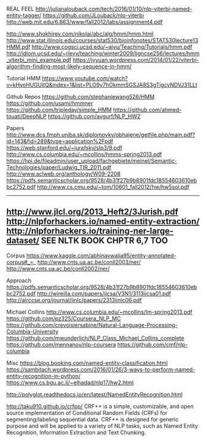 REAL FEEL
http://julianalouback.com/tech/2016/01/10/nlp-viterbi-named-entity-tagger/
https://github.com/JLouback/nlp-viterbi
http://web.mit.edu/6.863/www/fall2012/labs/assignment4.pdf


http://www.shokhirev.com/nikolai/abc/alg/hmm/hmm.html
http://www.stat.illinois.edu/courses/stat530/bioinfonotes/STAT530lecture13HMM.pdf
http://www.cogsci.ucsd.edu/~ajyu/Teaching/Tutorials/hmm.pdf
http://idiom.ucsd.edu/~rlevy/teaching/winter2009/ligncse256/lectures/hmm_viterbi_mini_example.pdf
https://jyyuan.wordpress.com/2014/01/22/viterbi-algorithm-finding-most-likely-sequence-in-hmm/

Tutorial HMM
https://www.youtube.com/watch?v=kHvoHUGUitQ&index=1&list=PLO9y7hOkmmSGSJA8S3gTigcyNDVJ31LLt

Github Repos
https://github.com/stephaniewang526/HMM
https://github.com/usami/hmmner
https://github.com/tripleday/simple_HMM
https://github.com/ahmed-touati/DeepNLP
https://github.com/avgurf/NLP_HW2

Papers
http://www.dcs.fmph.uniba.sk/diplomovky/obhajene/getfile.php/main.pdf?id=143&fid=289&type=application%2Fpdf
https://web.stanford.edu/~jurafsky/slp3/9.pdf
http://www.cs.columbia.edu/~mcollins/hmms-spring2013.pdf
https://hpi.de/fileadmin/user_upload/fachgebiete/meinel/Semantic-Technologies/paper/Ludwig_TIR_2011.pdf
http://www.aclweb.org/anthology/W09-2208
https://pdfs.semanticscholar.org/9528/4b31f27b9b8901fdc18554603610ebbc2752.pdf
http://www.cs.cmu.edu/~tom/10601_fall2012/hw/hw5sol.pdf

-------
http://www.jlcl.org/2013_Heft2/3Jurish.pdf
http://nlpforhackers.io/named-entity-extraction/
http://nlpforhackers.io/training-ner-large-dataset/
SEE NLTK BOOK CHPTR 6,7 TOO
-------

Corpus
https://www.kaggle.com/abhinavwalia95/entity-annotated-corpus#_=_
http://www.cnts.ua.ac.be/conll2003/ner/
http://www.cnts.ua.ac.be/conll2002/ner/

Approach
https://pdfs.semanticscholar.org/9528/4b31f27b9b8901fdc18554603610ebbc2752.pdf
http://wireilla.com/papers/ijcsa/V3N1/3113ijcsa01.pdf
http://airccse.org/journal/ijnlc/papers/2313ijnlc06.pdf

Michael Collins
http://www.cs.columbia.edu/~mcollins/lm-spring2013.pdf
https://github.com/pz325/Coursera_NLP_MC
https://github.com/crevoisiersabine/Natural-Language-Processing-Columbia-University
https://github.com/mwunderlich/NLP_Class_Michael_Collins_complete
https://github.com/mennanov/nlp-coursera
https://github.com/cmf/nlp-columbia

Misc
https://blog.booking.com/named-entity-classification.html
https://sambitach.wordpress.com/2016/01/26/3-ways-to-perform-named-entity-recognition-in-python/
https://www.cs.bgu.ac.il/~elhadad/nlp17/hw2.html

http://polyglot.readthedocs.io/en/latest/NamedEntityRecognition.html

http://taku910.github.io/crfpp/
CRF++ is a simple, customizable, and open source implementation of Conditional Random Fields (CRFs) for segmenting/labeling sequential data. CRF++ is designed for generic purpose and will be applied to a variety of NLP tasks, such as Named Entity Recognition, Information Extraction and Text Chunking.
